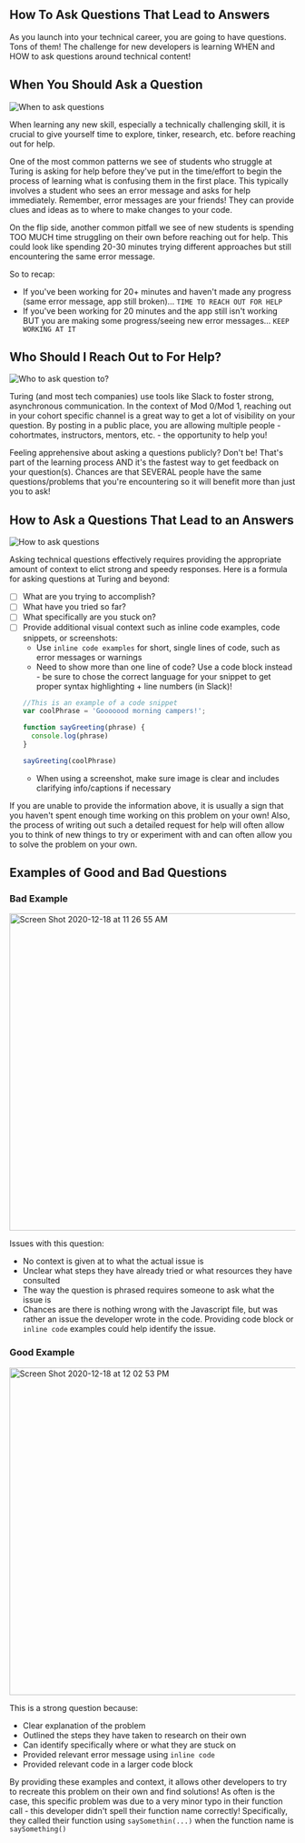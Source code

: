 ## How To Ask Questions That Lead to Answers
As you launch into your technical career, you are going to have questions. Tons of them! The challenge for new developers is learning WHEN and HOW to ask questions around technical content!

## When You Should Ask a Question
![When to ask questions](https://media.giphy.com/media/cMVgEhDeKzPwI/giphy.gif)

When learning any new skill, especially a technically challenging skill, it is crucial to give yourself time to explore, tinker, research, etc. before reaching out for help.

One of the most common patterns we see of students who struggle at Turing is asking for help before they've put in the time/effort to begin the process of learning what is confusing them in the first place. This typically involves a student who sees an error message and asks for help immediately. Remember, error messages are your friends! They can provide clues and ideas as to where to make changes to your code.

On the flip side, another common pitfall we see of new students is spending TOO MUCH time struggling on their own before reaching out for help. This could look like spending 20-30 minutes trying different approaches but still encountering the same error message.

So to recap:

- If you've been working for 20+ minutes and haven't made any progress (same error message, app still broken)... `TIME TO REACH OUT FOR HELP`
- If you've been working for 20 minutes and the app still isn't working BUT you are making some progress/seeing new error messages... `KEEP WORKING AT IT`

## Who Should I Reach Out to For Help?
![Who to ask question to?](https://media.giphy.com/media/cRNbYm7jLOjm9H8wcP/giphy.gif)

Turing (and most tech companies) use tools like Slack to foster strong, asynchronous communication. In the context of Mod 0/Mod 1, reaching out in your cohort specific channel is a great way to get a lot of visibility on your question. By posting in a public place, you are allowing multiple people - cohortmates, instructors, mentors, etc. - the opportunity to help you!

Feeling apprehensive about asking a questions publicly? Don't be! That's part of the learning process AND it's the fastest way to get feedback on your question(s). Chances are that SEVERAL people have the same questions/problems that you're encountering so it will benefit more than just you to ask!

## How to Ask a Questions That Lead to an Answers
![How to ask questions](https://media.giphy.com/media/fUqfaPVjiAQcfticZH/giphy.gif)

Asking technical questions effectively requires providing the appropriate amount of context to elict strong and speedy responses. Here is a formula for asking questions at Turing and beyond:

- [ ] What are you trying to accomplish?
- [ ] What have you tried so far?
- [ ] What specifically are you stuck on?
- [ ] Provide additional visual context such as inline code examples, code snippets, or screenshots:
  - Use `inline code examples` for short, single lines of code, such as error messages or warnings
  - Need to show more than one line of code? Use a code block instead - be sure to chose the correct language for your snippet to get proper syntax highlighting + line numbers (in Slack)!
   ```js
   //This is an example of a code snippet
   var coolPhrase = 'Gooooood morning campers!';
   
   function sayGreeting(phrase) {
     console.log(phrase)
   }
   
   sayGreeting(coolPhrase)
   ```
  - When using a screenshot, make sure image is clear and includes clarifying info/captions if necessary
  
If you are unable to provide the information above, it is usually a sign that you haven't spent enough time working on this problem on your own! Also, the process of writing out such a detailed request for help will often allow you to think of new things to try or experiment with and can often allow you to solve the problem on your own.

## Examples of Good and Bad Questions
### Bad Example
<img width="558" alt="Screen Shot 2020-12-18 at 11 26 55 AM" src="https://user-images.githubusercontent.com/20710327/102648023-fed58900-4123-11eb-852d-2ceedf9121c3.png">

Issues with this question:

- No context is given at to what the actual issue is
- Unclear what steps they have already tried or what resources they have consulted
- The way the question is phrased requires someone to ask what the issue is
- Chances are there is nothing wrong with the Javascript file, but was rather an issue the developer wrote in the code. Providing code block or `inline code` examples could help identify the issue.

### Good Example
<img width="576" alt="Screen Shot 2020-12-18 at 12 02 53 PM" src="https://user-images.githubusercontent.com/20710327/102651006-fc296280-4128-11eb-87e5-ff8434ae95e8.png">

This is a strong question because:

- Clear explanation of the problem
- Outlined the steps they have taken to research on their own
- Can identify specifically where or what they are stuck on
- Provided relevant error message using `inline code`
- Provided relevant code in a larger code block

By providing these examples and context, it allows other developers to try to recreate this problem on their own and find solutions! As often is the case, this specific problem was due to a very minor typo in their function call - this developer didn't spell their function name correctly! Specifically, they called their function using `saySomethin(...)` when the function name is `saySomething()`
